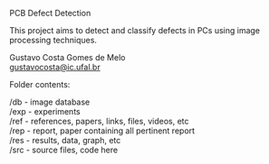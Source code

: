 PCB Defect Detection<br />
<Subtitle>

This project aims to detect and classify defects in PCs using image processing techniques.<br />

Gustavo Costa Gomes de Melo<br />
gustavocosta@ic.ufal.br<br />


Folder contents:<br />

/db - image database<br />
/exp - experiments<br />
/ref - references, papers, links, files, videos, etc<br />
/rep - report, paper containing all pertinent report<br />
/res - results, data, graph, etc<br />
/src - source files, code here<br />
